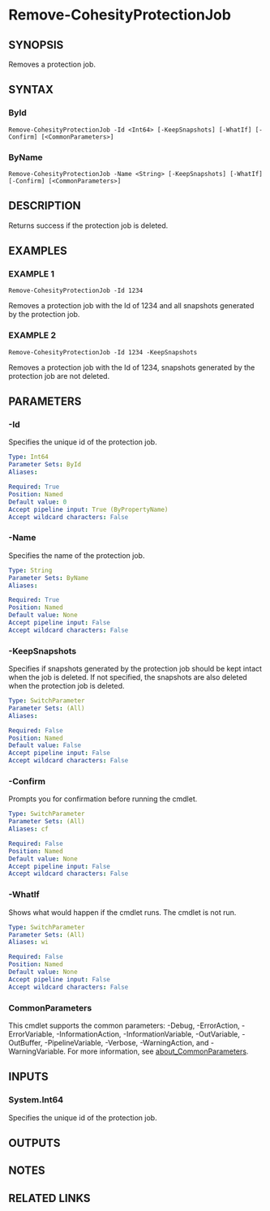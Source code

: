 # Remove-CohesityProtectionJob

## SYNOPSIS
Removes a protection job.

## SYNTAX

### ById
```
Remove-CohesityProtectionJob -Id <Int64> [-KeepSnapshots] [-WhatIf] [-Confirm] [<CommonParameters>]
```

### ByName
```
Remove-CohesityProtectionJob -Name <String> [-KeepSnapshots] [-WhatIf] [-Confirm] [<CommonParameters>]
```

## DESCRIPTION
Returns success if the protection job is deleted.

## EXAMPLES

### EXAMPLE 1
```
Remove-CohesityProtectionJob -Id 1234
```

Removes a protection job with the Id of 1234 and all snapshots generated by the protection job.

### EXAMPLE 2
```
Remove-CohesityProtectionJob -Id 1234 -KeepSnapshots
```

Removes a protection job with the Id of 1234, snapshots generated by the protection job are not deleted.

## PARAMETERS

### -Id
Specifies the unique id of the protection job.

```yaml
Type: Int64
Parameter Sets: ById
Aliases:

Required: True
Position: Named
Default value: 0
Accept pipeline input: True (ByPropertyName)
Accept wildcard characters: False
```

### -Name
Specifies the name of the protection job.

```yaml
Type: String
Parameter Sets: ByName
Aliases:

Required: True
Position: Named
Default value: None
Accept pipeline input: False
Accept wildcard characters: False
```

### -KeepSnapshots
Specifies if snapshots generated by the protection job should be kept intact when the job is deleted.
If not specified, the snapshots are also deleted when the protection job is deleted.

```yaml
Type: SwitchParameter
Parameter Sets: (All)
Aliases:

Required: False
Position: Named
Default value: False
Accept pipeline input: False
Accept wildcard characters: False
```

### -Confirm
Prompts you for confirmation before running the cmdlet.

```yaml
Type: SwitchParameter
Parameter Sets: (All)
Aliases: cf

Required: False
Position: Named
Default value: None
Accept pipeline input: False
Accept wildcard characters: False
```

### -WhatIf
Shows what would happen if the cmdlet runs.
The cmdlet is not run.

```yaml
Type: SwitchParameter
Parameter Sets: (All)
Aliases: wi

Required: False
Position: Named
Default value: None
Accept pipeline input: False
Accept wildcard characters: False
```

### CommonParameters
This cmdlet supports the common parameters: -Debug, -ErrorAction, -ErrorVariable, -InformationAction, -InformationVariable, -OutVariable, -OutBuffer, -PipelineVariable, -Verbose, -WarningAction, and -WarningVariable. For more information, see [about_CommonParameters](http://go.microsoft.com/fwlink/?LinkID=113216).

## INPUTS

### System.Int64
Specifies the unique id of the protection job.

## OUTPUTS

## NOTES

## RELATED LINKS
